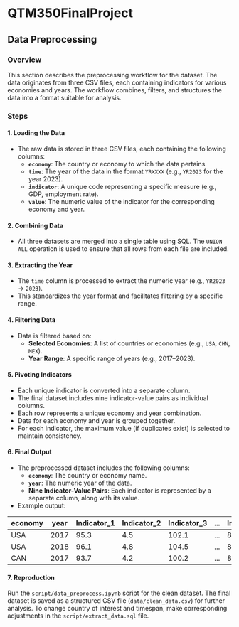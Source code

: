 # QTM350FinalProject

## Data Preprocessing

### Overview
This section describes the preprocessing workflow for the dataset. The data originates from three CSV files, each containing indicators for various economies and years. The workflow combines, filters, and structures the data into a format suitable for analysis.

### Steps

#### 1. Loading the Data
- The raw data is stored in three CSV files, each containing the following columns:
  - **`economy`**: The country or economy to which the data pertains.
  - **`time`**: The year of the data in the format `YRXXXX` (e.g., `YR2023` for the year 2023).
  - **`indicator`**: A unique code representing a specific measure (e.g., GDP, employment rate).
  - **`value`**: The numeric value of the indicator for the corresponding economy and year.

#### 2. Combining Data
- All three datasets are merged into a single table using SQL. The `UNION ALL` operation is used to ensure that all rows from each file are included.

#### 3. Extracting the Year
- The `time` column is processed to extract the numeric year (e.g., `YR2023` → `2023`).
- This standardizes the year format and facilitates filtering by a specific range.

#### 4. Filtering Data
- Data is filtered based on:
  - **Selected Economies**: A list of countries or economies (e.g., `USA`, `CHN`, `MEX`).
  - **Year Range**: A specific range of years (e.g., 2017–2023).

#### 5. Pivoting Indicators
- Each unique indicator is converted into a separate column.
- The final dataset includes nine indicator-value pairs as individual columns.
- Each row represents a unique economy and year combination.
- Data for each economy and year is grouped together.
- For each indicator, the maximum value (if duplicates exist) is selected to maintain consistency.

#### 6. Final Output
- The preprocessed dataset includes the following columns:
  - **`economy`**: The country or economy name.
  - **`year`**: The numeric year of the data.
  - **Nine Indicator-Value Pairs**: Each indicator is represented by a separate column, along with its value.
- Example output:

| economy | year | Indicator_1 | Indicator_2 | Indicator_3 | ... | Indicator_9 |
|---------|------|-------------|-------------|-------------|-----|-------------|
| USA     | 2017 | 95.3        | 4.5         | 102.1       | ... | 87.6        |
| USA     | 2018 | 96.1        | 4.8         | 104.5       | ... | 88.2        |
| CAN     | 2017 | 93.7        | 4.2         | 100.2       | ... | 85.3        |


#### 7. Reproduction
Run the `script/data_preprocess.ipynb` script for the clean dataset. The final dataset is saved as a structured CSV file (`data/clean_data.csv`) for further analysis. To change country of interest and timespan, make corresponding adjustments in the `script/extract_data.sql` file.

